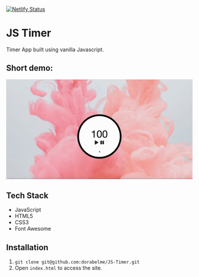 [![Netlify Status](https://api.netlify.com/api/v1/badges/ed184cb6-6bde-41e2-a42d-a4cdaa5a546b/deploy-status)](https://app.netlify.com/sites/dorabelme/deploys)

# JS Timer

Timer App built using vanilla Javascript.

## Short demo:

![Timer-example](timer.gif)

## Tech Stack

- JavaScript
- HTML5
- CSS3
- Font Awesome

## Installation

1. `git clone git@github.com:dorabelme/JS-Timer.git`
2. Open `index.html` to access the site.
